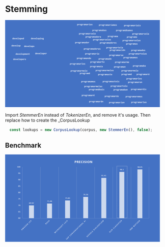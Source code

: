 # Stemming

![](../images/capture10.png)

Import _StemmerEn_ instead of _TokenizerEn_, and remove it's usage. Then replace how to create the _CorpusLookup

```javascript
  const lookups = new CorpusLookup(corpus, new StemmerEn(), false);
```

## Benchmark
![](../images/capture09.png)
